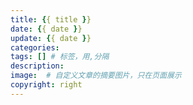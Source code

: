 ```yaml
---
title: {{ title }}
date: {{ date }}
update: {{ date }}
categories:
tags: [] # 标签，用,分隔
description: 
image:  # 自定义文章的摘要图片，只在页面展示
copyright: right
---
```

